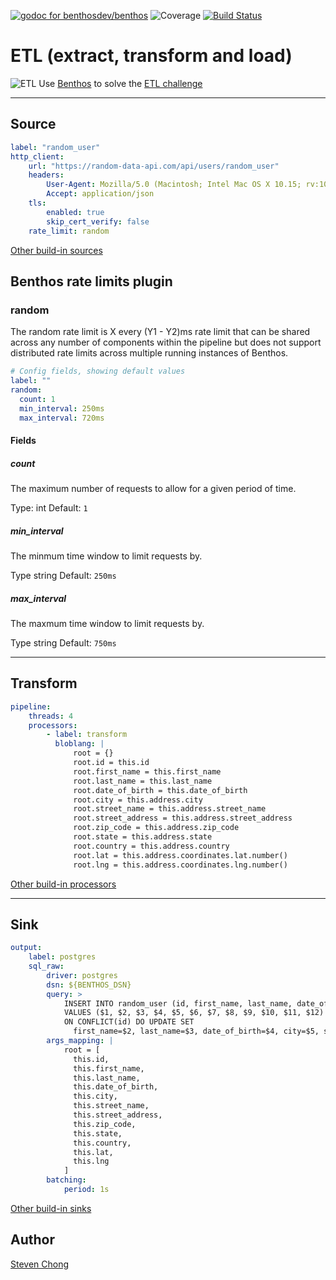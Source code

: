 [![godoc for benthosdev/benthos][godoc-badge]][godoc-url]
![Coverage](https://img.shields.io/badge/Coverage-91.5%25-brightgreen)
[![Build Status][actions-badge]][actions-url]

# ETL (extract, transform and load)

![ETL](https://www.benthos.dev/img/what-is-blob.svg)
Use [Benthos](https://www.benthos.dev) to solve the [ETL challenge](https://databricks.com/glossary/extract-transform-load)

---

## Source

```yaml
label: "random_user"
http_client:
    url: "https://random-data-api.com/api/users/random_user"
    headers:
        User-Agent: Mozilla/5.0 (Macintosh; Intel Mac OS X 10.15; rv:100.0) Gecko/20100101 Firefox/100.0
        Accept: application/json
    tls:
        enabled: true
        skip_cert_verify: false
    rate_limit: random
```

[Other build-in sources][sources-link]

## Benthos rate limits plugin

### random

The random rate limit is X every (Y1 - Y2)ms rate limit that can be shared across any number of components within the pipeline but does not support distributed rate limits across multiple running instances of Benthos.

```yaml
# Config fields, showing default values
label: ""
random:
  count: 1
  min_interval: 250ms
  max_interval: 720ms
```

#### Fields

##### count

The maximum number of requests to allow for a given period of time.

Type: int
Default: `1`

##### min_interval

The minmum time window to limit requests by.

Type string
Default: `250ms`

##### max_interval

The maxmum time window to limit requests by.

Type string
Default: `750ms`

---

## Transform

```yaml
pipeline:
    threads: 4
    processors:
        - label: transform
          bloblang: |
              root = {}
              root.id = this.id
              root.first_name = this.first_name
              root.last_name = this.last_name
              root.date_of_birth = this.date_of_birth
              root.city = this.address.city
              root.street_name = this.address.street_name
              root.street_address = this.address.street_address
              root.zip_code = this.address.zip_code
              root.state = this.address.state
              root.country = this.address.country
              root.lat = this.address.coordinates.lat.number()
              root.lng = this.address.coordinates.lng.number()
```

[Other build-in processors][processors-link]

---

## Sink

```yaml
output:
    label: postgres
    sql_raw:
        driver: postgres
        dsn: ${BENTHOS_DSN}
        query: >
            INSERT INTO random_user (id, first_name, last_name, date_of_birth, city, street_name, street_address, zip_code, state, country, lat, lng)
            VALUES ($1, $2, $3, $4, $5, $6, $7, $8, $9, $10, $11, $12)
            ON CONFLICT(id) DO UPDATE SET
              first_name=$2, last_name=$3, date_of_birth=$4, city=$5, street_name=$6, street_address=$7, zip_code=$8, state=$9, country=$10, lat=$11, lng=$12;
        args_mapping: |
            root = [
              this.id,
              this.first_name,
              this.last_name,
              this.date_of_birth,
              this.city,
              this.street_name,
              this.street_address,
              this.zip_code,
              this.state,
              this.country,
              this.lat,
              this.lng
            ]
        batching:
            period: 1s
```

[Other build-in sinks][sinks-link]

## Author

[Steven Chong](https://github.com/teamchong)

[godoc-badge]: https://pkg.go.dev/badge/github.com/benthosdev/benthos/v4/public
[godoc-url]: https://pkg.go.dev/github.com/benthosdev/benthos/v4/public
[actions-badge]: https://github.com/teamchong/backend-test/actions/workflows/test.yaml/badge.svg
[actions-url]: https://github.com/teamchong/backend-test/actions/workflows/test.yaml
[sources-link]: https://www.benthos.dev/docs/components/inputs/about
[processors-link]: https://www.benthos.dev/docs/components/processors/about
[sinks-link]: https://www.benthos.dev/docs/components/outputs/about

